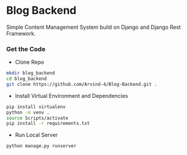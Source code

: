 # Blog Backend

Simple Content Management System build on Django and Django Rest Framework. 

### Get the Code

- Clone Repo

```bash
mkdir blog_backend
cd blog_backend
git clone https://github.com/Arvind-4/Blog-Backend.git .
```
- Install Virtual Environment and Dependencies

```bash
pip install virtualenv
python -m venv .
source Scripts/activate
pip install -r requirements.txt
```


<!-- > **_NOTE:_**     To Install Dev Dependencies run command <br/>
> ``
> pip install -r dev.requirements.txt
> `` -->


- Run Local Server 

```bash
python manage.py runserver
```